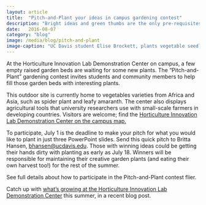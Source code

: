 ```yaml
---
layout: article
title:  "Pitch-and-Plant your ideas in campus gardening contest"
description: "Bright ideas and green thumbs are the only pre-requisites for a campus gardening contest hosted by the Horticulture Innovation Lab this summer."
date:   2016-08-07
category: "blog"
image: /media/blog/pitch-and-plant
image-caption: "UC Davis student Elise Brockett, plants vegetable seedlings at the Horticulture Innovation Lab Demonstration Center, where a few extra raised beds are waiting for contest winners’ bright ideas. Photo credit: Brenda Dawson/Horticulture Innovation Lab."
---
```


At the Horticulture Innovation Lab Demonstration Center on campus, a few empty raised garden beds are waiting for some new plants. The “Pitch-and-Plant” gardening contest invites students and community members to help fill those garden beds with interesting plants.

This outdoor site is currently home to vegetables varieties from Africa and Asia, such as spider plant and leafy amaranth. The center also displays agricultural tools that university researchers use with small-scale farmers in developing countries. Visitors are welcome; find the [Horticulture Innovation Lab Demonstration Center on the campus map.](http://campusmap.ucdavis.edu/?l=860)

To participate, July 1 is the deadline to make your pitch for what you would like to plant in just three PowerPoint slides. Send this quick pitch to Britta Hansen, [bhansen@ucdavis.edu](mailto:bhansen@ucdavis.edu). Those with winning ideas could be getting their hands dirty with planting as early as July 18. Winners will be responsible for maintaining their creative garden plants (and eating their own harvest too!) for the rest of the summer.

See full details about how to participate in the Pitch-and-Plant contest flier.

Catch up with [what’s growing at the Horticulture Innovation Lab Demonstration Center](http://blog.horticulture.ucdavis.edu/2016/06/whats-growing-at-the-horticulture-innovation-lab-demonstration-center-at-uc-davis/) this summer, in a recent blog post.
